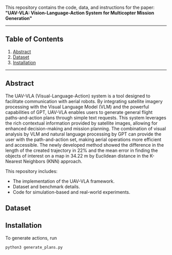 This repository contains the code, data, and instructions for the paper:  
**"UAV-VLA: Vision-Language-Action System for Multicopter Mission Generation"**

---

## Table of Contents
1. [Abstract](#abstract)
2. [Dataset](#dataset)
3. [Installation](#installation)


---
## Abstract
The UAV-VLA (Visual-Language-Action) system is a tool designed to facilitate communication with aerial robots. 
By integrating satellite imagery processing with the Visual Language Model (VLM) and the powerful capabilities of GPT, UAV-VLA enables users to generate general flight paths-and-action plans through simple text requests. 
This system leverages the rich contextual information provided by satellite images, allowing for enhanced decision-making and mission planning. 
The combination of visual analysis by VLM and natural language processing by GPT can provide the user with the path-and-action set, making aerial operations more efficient and accessible. The newly developed method showed the difference in the length of the created trajectory in 22\% and the mean error in finding the objects of interest on a map in 34.22 m by Euclidean distance in the K-Nearest Neighbors (KNN) approach.

This repository includes:
- The implementation of the UAV-VLA framework.
- Dataset and benchmark details.
- Code for simulation-based and real-world experiments.



## Dataset

## Installation

To generate actions, run
```
python3 generate_plans.py
```
